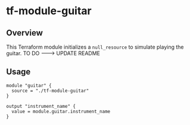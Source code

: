 # tf-module-guitar

## Overview
This Terraform module initializes a `null_resource` to simulate playing the guitar.
TO DO ---> UPDATE README 
## Usage
```hcl
module "guitar" {
  source = "./tf-module-guitar"
}

output "instrument_name" {
  value = module.guitar.instrument_name
}

